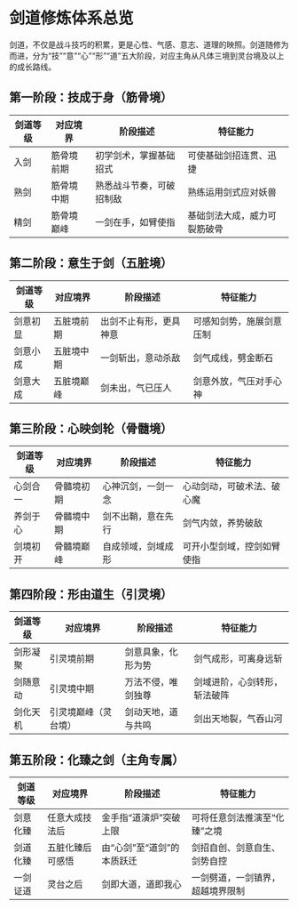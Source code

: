# 剑道修炼体系总览

剑道，不仅是战斗技巧的积累，更是心性、气感、意志、道理的映照。剑道随修为而进，分为“技”“意”“心”“形”“道”五大阶段，对应主角从凡体三境到灵台境及以上的成长路线。

## 第一阶段：技成于身（筋骨境）

| 剑道等级 | 对应境界   | 阶段描述                 | 特征能力                     |
| -------- | ---------- | ------------------------ | ---------------------------- |
| 入剑     | 筋骨境前期 | 初学剑术，掌握基础招式   | 可使基础剑招连贯、迅捷       |
| 熟剑     | 筋骨境中期 | 熟悉战斗节奏，可破招制敌 | 熟练运用剑式应对妖兽         |
| 精剑     | 筋骨境巅峰 | 一剑在手，如臂使指       | 基础剑法大成，威力可裂筋破骨 |

## 第二阶段：意生于剑（五脏境）

| 剑道等级 | 对应境界   | 阶段描述               | 特征能力                 |
| -------- | ---------- | ---------------------- | ------------------------ |
| 剑意初显 | 五脏境前期 | 出剑不止有形，更具神意 | 可感知剑势，施展剑意压制 |
| 剑意小成 | 五脏境中期 | 一剑斩出，意动杀敌     | 剑气成线，劈金断石       |
| 剑意大成 | 五脏境巅峰 | 剑未出，气已压人       | 剑意外放，气压对手心神   |

## 第三阶段：心映剑轮（骨髓境）

| 剑道等级 | 对应境界   | 阶段描述           | 特征能力                   |
| -------- | ---------- | ------------------ | -------------------------- |
| 心剑合一 | 骨髓境初期 | 心神沉剑，一剑一念 | 心动剑动，可破术法、破心魔 |
| 养剑于心 | 骨髓境中期 | 剑不出鞘，意在先行 | 剑气内敛，养势破敌         |
| 剑境初开 | 骨髓境巅峰 | 自成领域，剑域成形 | 可开小型剑域，控剑如臂使指 |

## 第四阶段：形由道生（引灵境）

| 剑道等级 | 对应境界             | 阶段描述           | 特征能力                     |
| -------- | -------------------- | ------------------ | ---------------------------- |
| 剑形凝聚 | 引灵境前期           | 剑意具象，化形为势 | 剑气成形，可离身远斩         |
| 剑随意动 | 引灵境中期           | 万法不侵，唯剑独尊 | 剑域进阶，心剑转形，斩法破阵 |
| 剑化天机 | 引灵境巅峰（灵台境） | 剑动天地，道与共鸣 | 剑出天地裂，气吞山河         |

## 第五阶段：化臻之剑（主角专属）

| 剑道等级 | 对应境界         | 阶段描述                   | 特征能力                         |
| -------- | ---------------- | -------------------------- | -------------------------------- |
| 剑意化臻 | 任意大成技法后   | 金手指“道演炉”突破上限     | 可将任意剑法推演至“化臻”之境     |
| 剑道化臻 | 五脏化臻后可感悟 | 由“心剑”至“道剑”的本质跃迁 | 剑招自创、剑意自生、剑势自控     |
| 一剑证道 | 灵台之后         | 剑即大道，道即我心         | 一剑劈道，一剑镇界，超越境界限制 |
